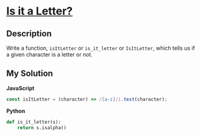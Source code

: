 # [Is it a Letter?](https://www.codewars.com/kata/57a06b07cf1fa58b2b000252)

## Description

Write a function, `isItLetter` or `is_it_letter` or `IsItLetter`, which tells us if a given character is a letter or not.

## My Solution

**JavaScript**

```js
const isItLetter = (character) => /[a-z]/i.test(character);
```

**Python**

```py
def is_it_letter(s):
    return s.isalpha()
```
